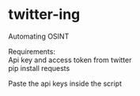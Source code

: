 # twitter-ing
Automating OSINT

Requirements:<br>
  Api key and access token from twitter<br>
  pip install requests<p>

Paste the api keys inside the script
